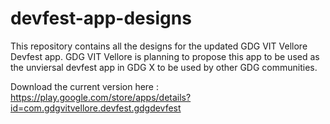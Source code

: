 # devfest-app-designs
This repository contains all the designs for the updated GDG VIT Vellore Devfest app. GDG VIT Vellore is planning to propose this app to be used as the unviersal devfest app in GDG X to be used by other GDG communities.

Download the current version here : https://play.google.com/store/apps/details?id=com.gdgvitvellore.devfest.gdgdevfest
